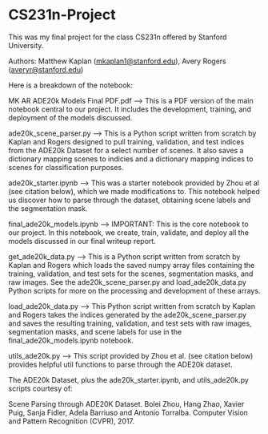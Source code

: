 # CS231n-Project
This was my final project for the class CS231n offered by Stanford University.

Authors: Matthew Kaplan (mkaplan1@stanford.edu), Avery Rogers (averyr@stanford.edu)

Here is a breakdown of the notebook:

MK AR ADE20k Models Final PDF.pdf
--> This is a PDF version of the main notebook central to our project. It includes the development, training, and deployment of the models discussed.

ade20k_scene_parser.py
--> This is a Python script written from scratch by Kaplan and Rogers designed to pull training, validation, and test indices from the ADE20k Dataset for a select number of scenes. It also saves a dictionary mapping scenes to indicies and a dictionary mapping indices to scenes for classification purposes.

ade20k_starter.ipynb
--> This was a starter notebook provided by Zhou et al (see citation below), which we made modifications to. This notebook helped us discover how to parse through the dataset, obtaining scene labels and the segmentation mask.

final_ade20k_models.ipynb
-->  IMPORTANT: This is the core notebook to our project. In this notebook, we create, train, validate, and deploy all the models discussed in our final writeup report.

get_ade20k_data.py
--> This is a Python script written from scratch by Kaplan and Rogers which loads the saved numpy array files containing the training, validation, and test sets for the scenes, segmentation masks, and raw images. See the ade20k_scene_parser.py and load_ade20k_data.py Python scripts for more on the processing and development of these arrays.

load_ade20k_data.py
--> This Python script written from scratch by Kaplan and Rogers takes the indices generated by the ade20k_scene_parser.py and saves the resulting training, validation, and test sets with raw images, segmentation masks, and scene labels for use in the final_ade20k_models.ipynb notebook.

utils_ade20k.py
--> This script provided by Zhou et al. (see citation below) provides helpful util functions to parse through the ADE20k dataset.


The ADE20k Dataset, plus the ade20k_starter.ipynb, and utils_ade20k.py scripts courtesy of:

Scene Parsing through ADE20K Dataset. Bolei Zhou, Hang Zhao, Xavier Puig, Sanja Fidler, Adela Barriuso and Antonio Torralba. Computer Vision and Pattern Recognition (CVPR), 2017.
